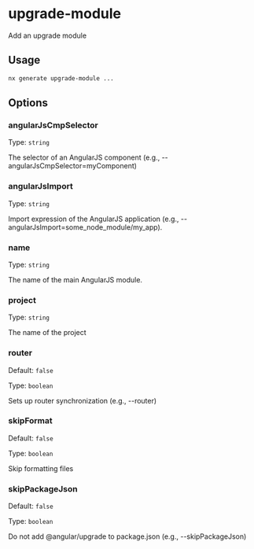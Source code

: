 # upgrade-module

Add an upgrade module

## Usage

```bash
nx generate upgrade-module ...

```

## Options

### angularJsCmpSelector

Type: `string`

The selector of an AngularJS component (e.g., --angularJsCmpSelector=myComponent)

### angularJsImport

Type: `string`

Import expression of the AngularJS application (e.g., --angularJsImport=some_node_module/my_app).

### name

Type: `string`

The name of the main AngularJS module.

### project

Type: `string`

The name of the project

### router

Default: `false`

Type: `boolean`

Sets up router synchronization (e.g., --router)

### skipFormat

Default: `false`

Type: `boolean`

Skip formatting files

### skipPackageJson

Default: `false`

Type: `boolean`

Do not add @angular/upgrade to package.json (e.g., --skipPackageJson)

